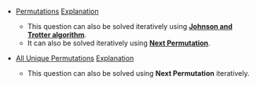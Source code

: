 * [Permutations](https://www.interviewbit.com/problems/permutations/)
  [Explanation](https://leetcode.com/problems/permutations/discuss/18360/C%2B%2B-backtracking-and-nextPermutation)<br>
  * This question can also be solved iteratively using [**Johnson and Trotter algorithm**](https://www.geeksforgeeks.org/johnson-trotter-algorithm/).
  * It can also be solved iteratively using [**Next Permutation**](https://www.interviewbit.com/problems/next-permutation/).
  
* [All Unique Permutations](https://www.interviewbit.com/problems/all-unique-permutations/)
  [Explanation](https://leetcode.com/problems/permutations-ii/discuss/18669/C%2B%2B-backtracking-and-nextPermutation)
  * This question can also be solved using **Next Permutation** iteratively.
